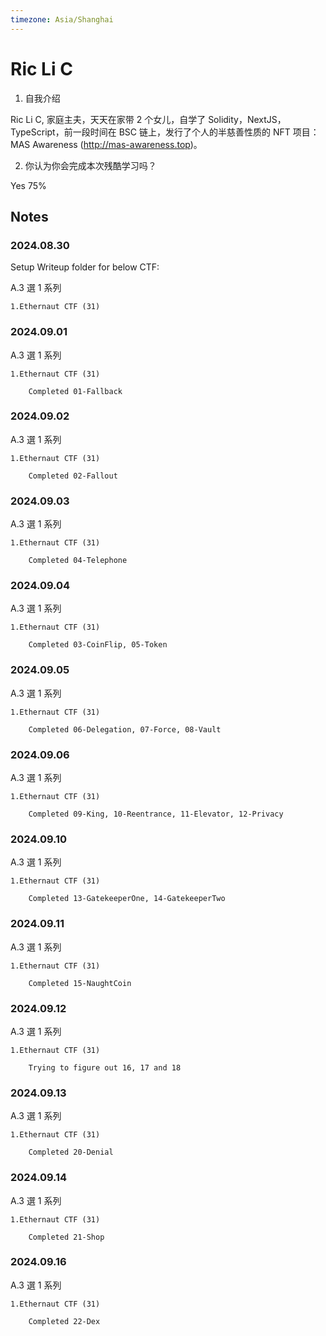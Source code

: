 ```yaml
---
timezone: Asia/Shanghai
---
```


# Ric Li C

1. 自我介绍

Ric Li C, 家庭主夫，天天在家带 2 个女儿，自学了 Solidity，NextJS，TypeScript，前一段时间在 BSC 链上，发行了个人的半慈善性质的 NFT 项目：MAS Awareness (http://mas-awareness.top)。

2. 你认为你会完成本次残酷学习吗？

Yes 75%

## Notes

<!-- Content_START -->

### 2024.08.30

Setup Writeup folder for below CTF:

A.3 選 1 系列

    1.Ethernaut CTF (31)

### 2024.09.01

A.3 選 1 系列

    1.Ethernaut CTF (31)

        Completed 01-Fallback

### 2024.09.02

A.3 選 1 系列

    1.Ethernaut CTF (31)

        Completed 02-Fallout

### 2024.09.03

A.3 選 1 系列

    1.Ethernaut CTF (31)

        Completed 04-Telephone

### 2024.09.04

A.3 選 1 系列

    1.Ethernaut CTF (31)

        Completed 03-CoinFlip, 05-Token

### 2024.09.05

A.3 選 1 系列

    1.Ethernaut CTF (31)

        Completed 06-Delegation, 07-Force, 08-Vault

### 2024.09.06

A.3 選 1 系列

    1.Ethernaut CTF (31)

        Completed 09-King, 10-Reentrance, 11-Elevator, 12-Privacy

### 2024.09.10

A.3 選 1 系列

    1.Ethernaut CTF (31)

        Completed 13-GatekeeperOne, 14-GatekeeperTwo

### 2024.09.11

A.3 選 1 系列

    1.Ethernaut CTF (31)

        Completed 15-NaughtCoin

### 2024.09.12

A.3 選 1 系列

    1.Ethernaut CTF (31)

        Trying to figure out 16, 17 and 18

### 2024.09.13

A.3 選 1 系列

    1.Ethernaut CTF (31)

        Completed 20-Denial

### 2024.09.14

A.3 選 1 系列

    1.Ethernaut CTF (31)

        Completed 21-Shop

### 2024.09.16

A.3 選 1 系列

    1.Ethernaut CTF (31)

        Completed 22-Dex

<!-- Content_END -->
